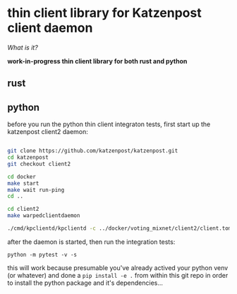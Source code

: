 # thin client library for Katzenpost client daemon

*What is it?*

**work-in-progress thin client library for both rust and python**

## rust


## python

before you run the python thin client integraton tests, first
start up the katzenpost client2 daemon:

```bash

git clone https://github.com/katzenpost/katzenpost.git
cd katzenpost
git checkout client2

cd docker
make start
make wait run-ping
cd ..

cd client2
make warpedclientdaemon

./cmd/kpclientd/kpclientd -c ../docker/voting_mixnet/client2/client.toml

```

after the daemon is started, then run the integration tests:


```
python -m pytest -v -s
```

this will work because presumable you've already actived your python venv (or whatever)
and done a `pip install -e .` from within this git repo in order to install the python package
and it's dependencies...

